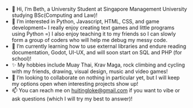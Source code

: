 - 👋 Hi, I’m Beth, a University Student at Singapore Management University studying BSc(Computing and Law)! 
- 👀 I’m interested in Python, Javascript, HTML, CSS, and game development~ I really enjoy creating text games and little programs using Python =) I also enjoy teaching it to my friends so I can slowly form a group of coders who will help me debug my messy code.
- 🌱 I’m currently learning how to use external libraries and endure reading documentation, Godot, UI-UX, and will soon start on SQL and PHP (for school)!
- ✨ My hobbies include Muay Thai, Krav Maga, rock climbing and cycling with my friends, drawing, visual design, music and video games!
- 💞️ I’m looking to collaborate on nothing in particular yet, but I will keep my options open when interesting projects show up!
- 📫 You can reach me on huitingloke@gmail.com if you want to vibe or ask questions (which I will try my best to answer)!

<!---
huitingloke/huitingloke is a ✨ special ✨ repository because its `README.md` (this file) appears on your GitHub profile.
You can click the Preview link to take a look at your changes.
--->
